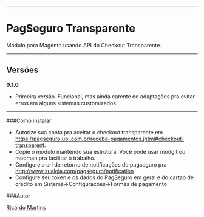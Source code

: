 ----------
PagSeguro Transparente
=====================

Módulo para Magento usando API do Checkout Transparente.

----------


Versões
---------

**0.1.0** 

- Primeira versão. Funcional, mas ainda carente de adaptações pra evitar erros em alguns sistemas customizados.

-------------

###Como instalar

- Autorize sua conta pra aceitar o checkout transparente em https://pagseguro.uol.com.br/receba-pagamentos.jhtml#checkout-transparent.
- Copie o modulo mantendo sua estrutura. Você pode usar modgit ou modman pra facilitar o trabalho.
- Configure a url de retorno de notificações do pagseguro pra http://www.sualoja.com/pagseguro/notification
- Configure seu token e os dados do PagSeguro em geral e do cartao de credito em Sistema->Configuracoes->Formas de pagamento

###Autor

[Ricardo Martins][1]


  [1]: ricardomartins.net.br
